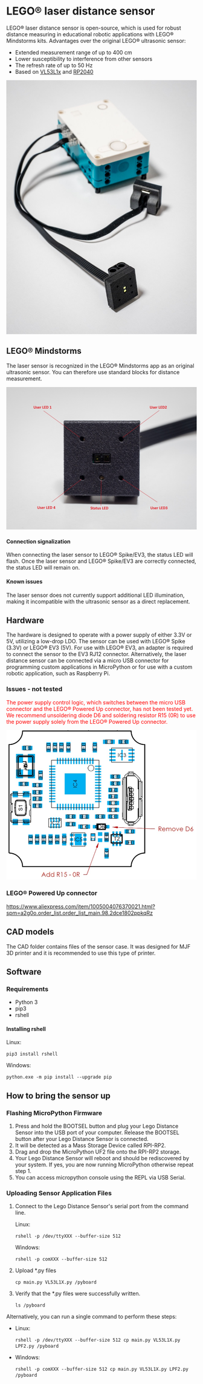 # LEGO® laser distance sensor
LEGO® laser distance sensor is open-source, which is used for robust distance measuring in educational robotic applications with LEGO® Mindstorms kits.
Advantages over the original LEGO® ultrasonic sensor:

 - Extended measurement range of up to 400 cm
 - Lower susceptibility to interference from other sensors
 - The refresh rate of up to 50 Hz
 - Based on [VL53L1x](https://www.st.com/en/imaging-and-photonics-solutions/vl53l1x.html) and [RP2040](https://www.raspberrypi.com/products/rp2040/)

![Sensor](Images/X0021616.jpg)

## LEGO® Mindstorms
The laser sensor is recognized in the LEGO® Mindstorms app as an original ultrasonic sensor. You can therefore use standard blocks for distance measurement.

![LED description](Images/X0021630.jpg)

#### Connection signalization
When connecting the laser sensor to LEGO® Spike/EV3, the status LED will flash. Once the laser sensor and LEGO® Spike/EV3 are correctly connected, the status LED will remain on.

#### Known issues
The laser sensor does not currently support additional LED illumination, making it incompatible with the ultrasonic sensor as a direct replacement.

## Hardware
The hardware is designed to operate with a power supply of either 3.3V or 5V, utilizing a low-drop LDO. The sensor can be used with LEGO® Spike (3.3V) or LEGO® EV3 (5V). For use with LEGO® EV3, an adapter is required to connect the sensor to the EV3 RJ12 connector. Alternatively, the laser distance sensor can be connected via a micro USB connector for programming custom applications in MicroPython or for use with a custom robotic application, such as Raspberry Pi.

### Issues - not tested
<span style="color:red">
The power supply control logic, which switches between the micro USB connector and the LEGO® Powered Up connector, has not been tested yet. We recommend unsoldering diode D6 and soldering resistor R15 (0R) to use the power supply solely from the LEGO® Powered Up connector.
</span>

![Sensor modification](Images/Sensor_modification.jpg)

### LEGO® Powered Up connector
https://www.aliexpress.com/item/1005004076370021.html?spm=a2g0o.order_list.order_list_main.98.2dce1802ppkqRz

## CAD models
The CAD folder contains files of the sensor case. It was designed for MJF 3D printer and it is recommended to use this type of printer.

## Software
### Requirements

- Python 3
- pip3
- rshell

#### Installing rshell
Linux:

```
pip3 install rshell
```

Windows:

```
python.exe -m pip install --upgrade pip
```

## How to bring the sensor up

### Flashing MicroPython Firmware
1. Press and hold the BOOTSEL button and plug your Lego Distance Sensor into the USB port of your computer. Release the BOOTSEL button after your Lego Distance Sensor is connected.
2. It will be detected as a Mass Storage Device called RPI-RP2.
3. Drag and drop the MicroPython UF2 file onto the RPI-RP2 storage.
4. Your Lego Distance Sensor will reboot and should be rediscovered by your system. If yes, you are now running MicroPython otherwise repeat step 1.
5. You can access micropython console using the REPL via USB Serial.

### Uploading Sensor Application Files
1. Connect to the Lego Distance Sensor's serial port from the command line.

   Linux:

   ```
   rshell -p /dev/ttyXXX --buffer-size 512
   ```

   Windows:

   ```
   rshell -p comXXX --buffer-size 512
   ```

2. Upload \*.py files

    ```
    cp main.py VL53L1X.py /pyboard
    ```

3. Verify that the \*.py files were successfully written.

    ```
    ls /pyboard
    ```

Alternatively, you can run a single command to perform these steps:

- Linux:

  ```
  rshell -p /dev/ttyXXX --buffer-size 512 cp main.py VL53L1X.py LPF2.py /pyboard
  ```

- Windows:

  ```
  rshell -p comXXX --buffer-size 512 cp main.py VL53L1X.py LPF2.py /pyboard
  ```
